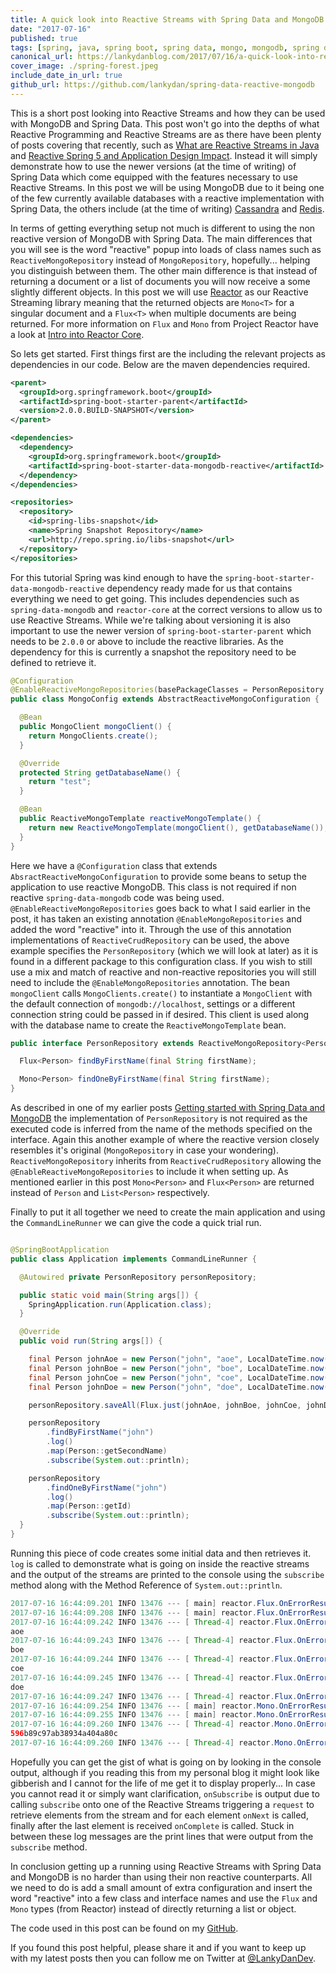 ```yaml
---
title: A quick look into Reactive Streams with Spring Data and MongoDB
date: "2017-07-16"
published: true
tags: [spring, java, spring boot, spring data, mongo, mongodb, spring data mongodb]
canonical_url: https://lankydanblog.com/2017/07/16/a-quick-look-into-reactive-streams-with-spring-data-and-mongodb/
cover_image: ./spring-forest.jpeg
include_date_in_url: true
github_url: https://github.com/lankydan/spring-data-reactive-mongodb
---
```


This is a short post looking into Reactive Streams and how they can be used with MongoDB and Spring Data. This post won't go into the depths of what Reactive Programming and Reactive Streams are as there have been plenty of posts covering that recently, such as [What are Reactive Streams in Java](https://dzone.com/articles/what-are-reactive-streams-in-java) and [Reactive Spring 5 and Application Design Impact](https://dzone.com/articles/reactive-spring-5-and-application-design-impact). Instead it will simply demonstrate how to use the newer versions (at the time of writing) of Spring Data which come equipped with the features necessary to use Reactive Streams. In this post we will be using MongoDB due to it being one of the few currently available databases with a reactive implementation with Spring Data, the others include (at the time of writing) [Cassandra](https://github.com/spring-projects/spring-data-examples/tree/master/cassandra/reactive) and [Redis](https://github.com/spring-projects/spring-data-examples/tree/master/redis/reactive).

In terms of getting everything setup not much is different to using the non reactive version of MongoDB with Spring Data. The main differences that you will see is the word "reactive" popup into loads of class names such as `ReactiveMongoRepository` instead of `MongoRepository`, hopefully... helping you distinguish between them. The other main difference is that instead of returning a document or a list of documents you will now receive a some slightly different objects. In this post we will use [Reactor](https://projectreactor.io/) as our Reactive Streaming library meaning that the returned objects are `Mono<T>` for a singular document and a `Flux<T>` when multiple documents are being returned. For more information on `Flux` and `Mono` from Project Reactor have a look at [Intro into Reactor Core](http://www.baeldung.com/reactor-core).

So lets get started. First things first are the including the relevant projects as dependencies in our code. Below are the maven dependencies required.

```xml
<parent>
  <groupId>org.springframework.boot</groupId>
  <artifactId>spring-boot-starter-parent</artifactId>
  <version>2.0.0.BUILD-SNAPSHOT</version>
</parent>

<dependencies>
  <dependency>
    <groupId>org.springframework.boot</groupId>
    <artifactId>spring-boot-starter-data-mongodb-reactive</artifactId>
  </dependency>
</dependencies>

<repositories>
  <repository>
    <id>spring-libs-snapshot</id>
    <name>Spring Snapshot Repository</name>
    <url>http://repo.spring.io/libs-snapshot</url>
  </repository>
</repositories>
```

For this tutorial Spring was kind enough to have the `spring-boot-starter-data-mongodb-reactive` dependency ready made for us that contains everything we need to get going. This includes dependencies such as `spring-data-mongodb` and `reactor-core` at the correct versions to allow us to use Reactive Streams. While we're talking about versioning it is also important to use the newer version of `spring-boot-starter-parent` which needs to be `2.0.0` or above to include the reactive libraries. As the dependency for this is currently a snapshot the repository need to be defined to retrieve it.

```java
@Configuration
@EnableReactiveMongoRepositories(basePackageClasses = PersonRepository.class)
public class MongoConfig extends AbstractReactiveMongoConfiguration {

  @Bean
  public MongoClient mongoClient() {
    return MongoClients.create();
  }

  @Override
  protected String getDatabaseName() {
    return "test";
  }

  @Bean
  public ReactiveMongoTemplate reactiveMongoTemplate() {
    return new ReactiveMongoTemplate(mongoClient(), getDatabaseName());
  }
}
```

Here we have a `@Configuration` class that extends `AbsractReactiveMongoConfiguration` to provide some beans to setup the application to use reactive MongoDB. This class is not required if non reactive `spring-data-mongodb` code was being used. `@EnableReactiveMongoRepositories` goes back to what I said earlier in the post, it has taken an existing annotation `@EnableMongoRepositories` and added the word "reactive" into it. Through the use of this annotation implementations of `ReactiveCrudRepository` can be used, the above example specifies the `PersonRepository` (which we will look at later) as it is found in a different package to this configuration class. If you wish to still use a mix and match of reactive and non-reactive repositories you will still need to include the `@EnableMongoRepositories` annotation. The bean `mongoClient` calls `MongoClients.create()` to instantiate a `MongoClient` with the default connection of `mongodb://localhost`, settings or a different connection string could be passed in if desired. This client is used along with the database name to create the `ReactiveMongoTemplate` bean.

```java
public interface PersonRepository extends ReactiveMongoRepository<Person, String> {

  Flux<Person> findByFirstName(final String firstName);

  Mono<Person> findOneByFirstName(final String firstName);
}
```

As described in one of my earlier posts [Getting started with Spring Data and MongoDB](https://lankydanblog.com/2017/05/20/getting-started-with-spring-data-and-mongodb/) the implementation of `PersonRepository` is not required as the executed code is inferred from the name of the methods specified on the interface. Again this another example of where the reactive version closely resembles it's original (`MongoRepository` in case your wondering). `ReactiveMongoRepository` inherits from `ReactiveCrudRepository` allowing the `@EnableReactiveMongoRepositories` to include it when setting up. As mentioned earlier in this post `Mono<Person>` and `Flux<Person>` are returned instead of `Person` and `List<Person>` respectively.

Finally to put it all together we need to create the main application and using the `CommandLineRunner` we can give the code a quick trial run.

```java

@SpringBootApplication
public class Application implements CommandLineRunner {

  @Autowired private PersonRepository personRepository;

  public static void main(String args[]) {
    SpringApplication.run(Application.class);
  }

  @Override
  public void run(String args[]) {

    final Person johnAoe = new Person("john", "aoe", LocalDateTime.now(), "loser", 0);
    final Person johnBoe = new Person("john", "boe", LocalDateTime.now(), "a bit of a loser", 10);
    final Person johnCoe = new Person("john", "coe", LocalDateTime.now(), "average", 100);
    final Person johnDoe = new Person("john", "doe", LocalDateTime.now(), "winner", 1000);

    personRepository.saveAll(Flux.just(johnAoe, johnBoe, johnCoe, johnDoe)).subscribe();

    personRepository
        .findByFirstName("john")
        .log()
        .map(Person::getSecondName)
        .subscribe(System.out::println);

    personRepository
        .findOneByFirstName("john")
        .log()
        .map(Person::getId)
        .subscribe(System.out::println);
  }
}
```

Running this piece of code creates some initial data and then retrieves it. `log` is called to demonstrate what is going on inside the reactive streams and the output of the streams are printed to the console using the `subscribe` method along with the Method Reference of `System.out::println`.

```java
2017-07-16 16:44:09.201 INFO 13476 --- [ main] reactor.Flux.OnErrorResume.1 : onSubscribe(FluxOnErrorResume.ResumeSubscriber)
2017-07-16 16:44:09.208 INFO 13476 --- [ main] reactor.Flux.OnErrorResume.1 : request(unbounded)
2017-07-16 16:44:09.242 INFO 13476 --- [ Thread-4] reactor.Flux.OnErrorResume.1 : onNext(Person(firstName=john, secondName=aoe, profession=loser, salary=0))
aoe
2017-07-16 16:44:09.243 INFO 13476 --- [ Thread-4] reactor.Flux.OnErrorResume.1 : onNext(Person(firstName=john, secondName=boe, profession=a bit of a loser, salary=10))
boe
2017-07-16 16:44:09.244 INFO 13476 --- [ Thread-4] reactor.Flux.OnErrorResume.1 : onNext(Person(firstName=john, secondName=coe, profession=average, salary=100))
coe
2017-07-16 16:44:09.245 INFO 13476 --- [ Thread-4] reactor.Flux.OnErrorResume.1 : onNext(Person(firstName=john, secondName=doe, profession=winner, salary=1000))
doe
2017-07-16 16:44:09.247 INFO 13476 --- [ Thread-4] reactor.Flux.OnErrorResume.1 : onComplete()
2017-07-16 16:44:09.254 INFO 13476 --- [ main] reactor.Mono.OnErrorResume.2 : onSubscribe(FluxOnErrorResume.ResumeSubscriber)
2017-07-16 16:44:09.255 INFO 13476 --- [ main] reactor.Mono.OnErrorResume.2 : request(unbounded)
2017-07-16 16:44:09.260 INFO 13476 --- [ Thread-4] reactor.Mono.OnErrorResume.2 : onNext(Person(firstName=john, secondName=aoe, profession=loser, salary=0))
596b89c97ab38934a404a80c
2017-07-16 16:44:09.260 INFO 13476 --- [ Thread-4] reactor.Mono.OnErrorResume.2 : onComplete()
```

Hopefully you can get the gist of what is going on by looking in the console output, although if you reading this from my personal blog it might look like gibberish and I cannot for the life of me get it to display properly... In case you cannot read it or simply want clarification, `onSubscribe` is output due to calling `subscribe` onto one of the Reactive Streams triggering a `request` to retrieve elements from the stream and for each element `onNext` is called, finally after the last element is received `onComplete` is called. Stuck in between these log messages are the print lines that were output from the `subscribe` method.

In conclusion getting up a running using Reactive Streams with Spring Data and MongoDB is no harder than using their non reactive counterparts. All we need to do is add a small amount of extra configuration and insert the word "reactive" into a few class and interface names and use the `Flux` and `Mono` types (from Reactor) instead of directly returning a list or object.

The code used in this post can be found on my [GitHub](https://github.com/lankydan/spring-data-reactive-mongodb).

If you found this post helpful, please share it and if you want to keep up with my latest posts then you can follow me on Twitter at [@LankyDanDev](https://twitter.com/LankyDanDev).